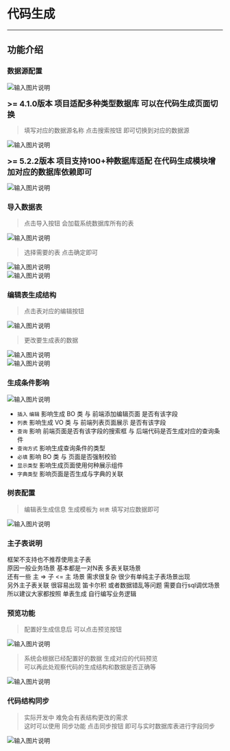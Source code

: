 # 代码生成
- - -
## 功能介绍

### 数据源配置

![输入图片说明](https://foruda.gitee.com/images/1678976867341325193/a2be0608_1766278.png "屏幕截图")

<font size="4">**>= 4.1.0版本 项目适配多种类型数据库 可以在代码生成页面切换**</font><br>

> 填写对应的数据源名称 点击搜索按钮 即可切换到对应的数据源<br>

![输入图片说明](https://foruda.gitee.com/images/1678976876081856486/4ef4841c_1766278.png "屏幕截图")

<font size="4">**>= 5.2.2版本 项目支持100+种数据库适配 在代码生成模块增加对应的数据库依赖即可**</font><br>

![输入图片说明](https://foruda.gitee.com/images/1722396530340741054/3914eb72_1766278.png "屏幕截图")

### 导入数据表

> 点击导入按钮 会加载系统数据库所有的表<br>

![输入图片说明](https://foruda.gitee.com/images/1678976880393939803/3ecf1dcc_1766278.png "屏幕截图")

> 选择需要的表 点击确定即可<br>

![输入图片说明](https://foruda.gitee.com/images/1678976885370716109/4834faa5_1766278.png "屏幕截图")<br>
![输入图片说明](https://foruda.gitee.com/images/1678976891856866728/853420d9_1766278.png "屏幕截图")

### 编辑表生成结构

> 点击表对应的编辑按钮<br>

![输入图片说明](https://foruda.gitee.com/images/1678976899111822310/aeaa33f9_1766278.png "屏幕截图")

> 更改要生成表的数据<br>

![输入图片说明](https://foruda.gitee.com/images/1678976903345795925/4326f6ee_1766278.png "屏幕截图")<br>
![输入图片说明](https://foruda.gitee.com/images/1678976908897387614/4cdf939b_1766278.png "屏幕截图")

### 生成条件影响

![输入图片说明](https://foruda.gitee.com/images/1678976913809284051/24da09b0_1766278.png "屏幕截图")


* `插入` `编辑` 影响生成 BO 类 与 前端添加编辑页面 是否有该字段
* `列表` 影响生成 VO 类 与 前端列表页面展示 是否有该字段
* `查询` 影响 前端页面是否有该字段的搜索框 与 后端代码是否生成对应的查询条件
* `查询方式` 影响生成查询条件的类型
* `必填` 影响 BO 类 与 页面是否强制校验
* `显示类型` 影响生成页面使用何种展示组件
* `字典类型` 影响页面是否生成与字典的关联

### 树表配置

> 编辑表生成信息 生成模板为 `树表` 填写对应数据即可<br>

![输入图片说明](https://foruda.gitee.com/images/1678976917918548901/f5886c5c_1766278.png "屏幕截图")

### 主子表说明

框架不支持也不推荐使用主子表<br>
原因一般业务场景 基本都是一对N表 多表关联场景<br>
还有一些 主 => 子 <= 主 场景 需求很复杂 很少有单纯主子表场景出现<br>
另外主子表关联 很容易出现 笛卡尔积 或者数据错乱等问题 需要自行sql调优场景<br>
所以建议大家都按照 单表生成 自行编写业务逻辑

### 预览功能

> 配置好生成信息后 可以点击预览按钮<br>

![输入图片说明](https://foruda.gitee.com/images/1678976924411765532/2e9747df_1766278.png "屏幕截图")

> 系统会根据已经配置好的数据 生成对应的代码预览<br>
> 可以再此处观察代码的生成结构和数据是否正确等<br>

![输入图片说明](https://foruda.gitee.com/images/1678976945982406065/ca7383bb_1766278.png "屏幕截图")


### 代码结构同步

> 实际开发中 难免会有表结构更改的需求<br>
> 这时可以使用 同步功能 点击同步按钮 即可与实时数据库表进行字段同步<br>

![输入图片说明](https://foruda.gitee.com/images/1678976952919156537/3c47c078_1766278.png "屏幕截图")

